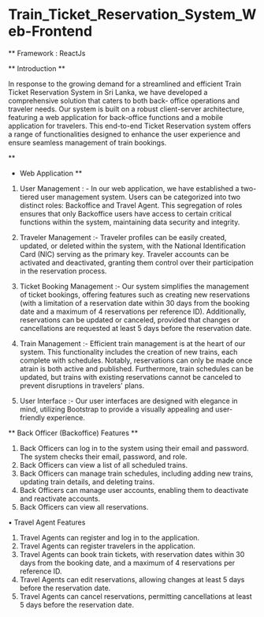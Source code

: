 # Train_Ticket_Reservation_System_Web-Frontend

** Framework : ReactJs

** Introduction **

In response to the growing demand for a streamlined and efficient Train Ticket Reservation System in Sri Lanka, we have developed a comprehensive solution that caters to both back- office operations and traveler needs. Our system is built on a robust client-server architecture, featuring a web application for back-office functions and a mobile application for travelers. This end-to-end Ticket Reservation system offers a range of functionalities designed to enhance the user experience and ensure seamless management of train bookings.

**

* Web Application ** 
  
1)  User Management : - In our web application, we have established a two-tiered user management system. Users can be categorized into two distinct roles: Backoffice and Travel Agent. This segregation of roles ensures that only Backoffice users have access to certain critical functions within the system, maintaining data security and integrity.

2)  Traveler Management :- Traveler profiles can be easily created, updated, or deleted within the system, with the National Identification Card (NIC) serving as the primary key. Traveler accounts can be activated and deactivated, granting them control over their participation in the reservation process.

3)  Ticket Booking Management :- Our system simplifies the management of ticket bookings, offering features such as creating new reservations (with a limitation of a reservation date within 30 days from the booking date and a maximum of 4 reservations per reference ID). Additionally, reservations can be updated or canceled, provided that changes or cancellations are requested at least 5 days before the reservation date.

4)  Train Management :- Efficient train management is at the heart of our system. This functionality includes the creation of new trains, each complete with schedules. Notably, reservations can only be made once atrain is both active and published. Furthermore, train schedules can be updated, but trains with existing reservations cannot be canceled to prevent disruptions in travelers' plans.

5)  User Interface :- Our user interfaces are designed with elegance in mind, utilizing Bootstrap to provide a visually appealing and user-friendly experience.

** Back Officer (Backoffice) Features **

1. Back Officers can log in to the system using their email and password. The system checks
their email, password, and role.
2. Back Officers can view a list of all scheduled trains.
3. Back Officers can manage train schedules, including adding new trains, updating train details, and deleting trains.
4. Back Officers can manage user accounts, enabling them to deactivate and reactivate accounts.
5. Back Officers can view all reservations.
   
• Travel Agent Features

1. Travel Agents can register and log in to the application.
2. Travel Agents can register travelers in the application.
3. Travel Agents can book train tickets, with reservation dates within 30 days from the booking date, and a maximum of 4 reservations per reference ID.
4. Travel Agents can edit reservations, allowing changes at least 5 days before the reservation date.
5. Travel Agents can cancel reservations, permitting cancellations at least 5 days before the reservation date.

